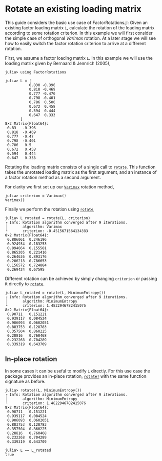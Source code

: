 # Rotate an existing loading matrix

This guide considers the basic use case of FactorRotations.jl: Given an existing factor loading matrix `L`, calculate the rotation of the loading matrix according to some rotation criterion. In this example we will first consider the simple case of orthogonal _Varimax_ rotation. At a later stage we will see how to easily switch the factor rotation criterion to arrive at a different rotation.

First, we assume a factor loading matrix `L`. 
In this example we will use the loading matrix given by Bernaard & Jennrich (2005),

```jldoctest basic_example
julia> using FactorRotations

julia> L = [
           0.830 -0.396
           0.818 -0.469
           0.777 -0.470
           0.798 -0.401
           0.786  0.500
           0.672  0.458
           0.594  0.444
           0.647  0.333
       ]
8×2 Matrix{Float64}:
 0.83   -0.396
 0.818  -0.469
 0.777  -0.47
 0.798  -0.401
 0.786   0.5
 0.672   0.458
 0.594   0.444
 0.647   0.333
```

Rotating the loading matrix consists of a single call to [`rotate`](@ref). This function takes the unrotated loading matrix as the first argument, and an instance of a factor rotation method as a second argument.

For clarity we first set up our [`Varimax`](@ref) rotation method,

```jldoctest basic_example
julia> criterion = Varimax()
Varimax()
```

Finally we perform the rotation using [`rotate`](@ref),

```jldoctest basic_example; filter = r"([0-9]*)\.([0-9]{4})[0-9]+" => s"\1.\2"
julia> L_rotated = rotate(L, criterion)
┌ Info: Rotation algorithm converged after 9 iterations.
│       algorithm: Varimax
└       criterion: -0.4515671564134383
8×2 Matrix{Float64}:
 0.886061  0.246196
 0.924934  0.183253
 0.894664  0.155581
 0.865205  0.221416
 0.264636  0.893176
 0.206218  0.786653
 0.156572  0.724884
 0.269424  0.67595
```

Different rotation can be achieved by simply changing `criterion` or passing it directly to [`rotate`](@ref).

```jldoctest basic_example; filter = r"([0-9]*)\.([0-9]{4})[0-9]+" => s"\1.\2"
julia> L_rotated = rotate(L, MinimumEntropy())
┌ Info: Rotation algorithm converged after 9 iterations.
│       algorithm: MinimumEntropy
└       criterion: 1.4822946782415076
8×2 Matrix{Float64}:
 0.90711   0.151221
 0.939117  0.084524
 0.906093  0.0602051
 0.883753  0.128783
 0.357504  0.860225
 0.28816   0.760468
 0.232268  0.704289
 0.339319  0.643709 
```

## In-place rotation
In some cases it can be useful to modify `L` directly. 
For this use case the package provides an in-place rotation, [`rotate!`](@ref) with the same function signature as before.

```jldoctest basic_example; filter = r"([0-9]*)\.([0-9]{4})[0-9]+" => s"\1.\2"
julia> rotate!(L, MinimumEntropy())
┌ Info: Rotation algorithm converged after 9 iterations.
│       algorithm: MinimumEntropy
└       criterion: 1.4822946782415076
8×2 Matrix{Float64}:
 0.90711   0.151221
 0.939117  0.084524
 0.906093  0.0602051
 0.883753  0.128783
 0.357504  0.860225
 0.28816   0.760468
 0.232268  0.704289
 0.339319  0.643709 

julia> L == L_rotated
true
```
